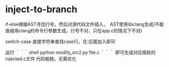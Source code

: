 # inject-to-branch
if-else根据AST寻找行号，然后对源代码文件插入，　AST使用libclang生成(不能直接用clang的命令行参数生成，行号不对，只在app.c的情况下不对)

switch-case 直接字符串查找case行，在:后面加入即可

运行
｀｀｀shell
python modify_src2.py file.c
｀｀｀
即可生成对应插桩的injected.c文件
代码粗糙，无需优化


